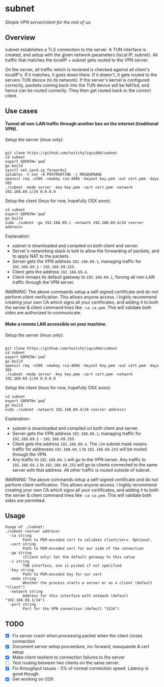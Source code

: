 
# subnet

_Simple VPN server/client for the rest of us._

## Overview

subnet establishes a TLS connection to the server. A TUN interface is created, and setup with the given network parameters (local IP, subnet). All traffic that matches the localIP + subnet gets routed to the VPN server.

On the server, all traffic which is recieved is checked against all client's localIP's. If it matches, it goes down there. If it doesn't, it gets routed to the servers TUN device (to its network). If the server's kernel is configured correctly, packets coming back into the TUN device will be NATed, and hence can be routed correctly. They then get routed back to the correct client.

## Use cases

#### Tunnel all non-LAN traffic through another box on the internet (traditional VPN).

Setup the server (linux only):

```shell

git clone https://github.com/twitchyliquid64/subnet
cd subnet
export GOPATH=`pwd`
go build
sysctl net.ipv4.ip_forward=1
iptables -t nat -A POSTROUTING -j MASQUERADE
openssl req -x509 -newkey rsa:4096 -keyout key.pem -out cert.pem -days 365
./subnet -mode server -key key.pem -cert cert.pem -network 192.168.69.1/24 0.0.0.0
```

Setup the client (linux for now, hopefully OSX soon):

```shell
cd subnet
export GOPATH=`pwd`
go build
sudo ./subnet -gw 192.168.69.1 -network 192.168.69.4/24 <server address>
```

Explanation:
 * subnet is downloaded and compiled on both client and server.
 * Server's networking stack is told to allow the forwarding of packets, and to apply NAT to the packets.
 * Server gets the VPN address `192.168.69.1`, managing traffic for `192.168.69.1` - `192.168.69.255`.
 * Client gets the address `192.168.69.4`.
 * Client remaps its default gateway to `192.168.69.1`, forcing all non-LAN traffic through the VPN server.

*WARNING:* The above commands setup a self-signed certificate and do not perform client verification. This allows anyone access. I highly recommend creating your own
CA which signs all your certificates, and adding it to both the server & client command lines like `-ca ca.pem`. This will validate both sides are authorized to communicate.

#### Make a remote LAN accessible on your machine.

Setup the server (linux only):

```shell

git clone https://github.com/twitchyliquid64/subnet
cd subnet
export GOPATH=`pwd`
go build
openssl req -x509 -newkey rsa:4096 -keyout key.pem -out cert.pem -days 365
./subnet -mode server -key key.pem -cert cert.pem -network 192.168.69.1/24 0.0.0.0
```

Setup the client (linux for now, hopefully OSX soon):

```shell
cd subnet
export GOPATH=`pwd`
go build
sudo ./subnet -network 192.168.69.4/24 <server address>
```

Explanation:
 * subnet is downloaded and compiled on both client and server.
 * Server gets the VPN address `192.168.69.1`, managing traffic for `192.168.69.1` - `192.168.69.255`.
 * Client gets the address `192.168.69.4`. The `/24` subnet mask means traffic for addresses `192.168.69.1` to `192.168.69.255` will be routed through the VPN.
 * Any traffic to `192.168.69.1` will go to the VPN server. Any traffic to `192.168.69.1` to `192.168.69.255` will go to clients connected to the same server with that address. All other traffic is routed outside of subnet.

*WARNING:* The above commands setup a self-signed certificate and do not perform client verification. This allows anyone access. I highly recommend creating your own
CA which signs all your certificates, and adding it to both the server & client command lines like `-ca ca.pem`. This will validate both sides are permitted.

## Usage

```
Usage of ./subnet:
./subnet <server address>
  -ca string
    	Path to PEM-encoded cert to validate client/serv. Optional.
  -cert string
    	Path to PEM-encoded cert for our side of the connection
  -gw string
    	(Client only) Set the default gateway to this value
  -i string
    	TUN interface, one is picked if not specified
  -key string
    	Path to PEM-encoded key for our cert
  -mode string
    	Whether the process starts a server or as a client (default "client")
  -network string
    	Address for this interface with netmask (default "192.168.69.1/24")
  -port string
    	Port for the VPN connection (default "3234")
```

## TODO

 - [x] Fix server crash when processing packet when the client closes connection
 - [x] Document server setup proceedure, inc forward, masquasde & cert setup
 - [x] Make client resilient to connection failures to the server
 - [ ] Test routing between two clients on the same server.
 - [x] Fix throughput issues - 5% of normal connection speed. Latency is good though.
 - [x] Get working on OSX.
